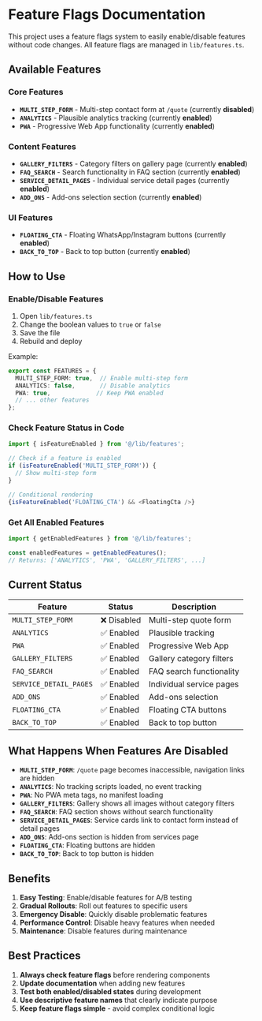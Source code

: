# Feature Flags Documentation

This project uses a feature flags system to easily enable/disable features without code changes. All feature flags are managed in `lib/features.ts`.

## Available Features

### Core Features
- **`MULTI_STEP_FORM`** - Multi-step contact form at `/quote` (currently **disabled**)
- **`ANALYTICS`** - Plausible analytics tracking (currently **enabled**)
- **`PWA`** - Progressive Web App functionality (currently **enabled**)

### Content Features
- **`GALLERY_FILTERS`** - Category filters on gallery page (currently **enabled**)
- **`FAQ_SEARCH`** - Search functionality in FAQ section (currently **enabled**)
- **`SERVICE_DETAIL_PAGES`** - Individual service detail pages (currently **enabled**)
- **`ADD_ONS`** - Add-ons selection section (currently **enabled**)

### UI Features
- **`FLOATING_CTA`** - Floating WhatsApp/Instagram buttons (currently **enabled**)
- **`BACK_TO_TOP`** - Back to top button (currently **enabled**)

## How to Use

### Enable/Disable Features

1. Open `lib/features.ts`
2. Change the boolean values to `true` or `false`
3. Save the file
4. Rebuild and deploy

Example:
```typescript
export const FEATURES = {
  MULTI_STEP_FORM: true,  // Enable multi-step form
  ANALYTICS: false,       // Disable analytics
  PWA: true,             // Keep PWA enabled
  // ... other features
};
```

### Check Feature Status in Code

```typescript
import { isFeatureEnabled } from '@/lib/features';

// Check if a feature is enabled
if (isFeatureEnabled('MULTI_STEP_FORM')) {
  // Show multi-step form
}

// Conditional rendering
{isFeatureEnabled('FLOATING_CTA') && <FloatingCta />}
```

### Get All Enabled Features

```typescript
import { getEnabledFeatures } from '@/lib/features';

const enabledFeatures = getEnabledFeatures();
// Returns: ['ANALYTICS', 'PWA', 'GALLERY_FILTERS', ...]
```

## Current Status

| Feature | Status | Description |
|---------|--------|-------------|
| `MULTI_STEP_FORM` | ❌ Disabled | Multi-step quote form |
| `ANALYTICS` | ✅ Enabled | Plausible tracking |
| `PWA` | ✅ Enabled | Progressive Web App |
| `GALLERY_FILTERS` | ✅ Enabled | Gallery category filters |
| `FAQ_SEARCH` | ✅ Enabled | FAQ search functionality |
| `SERVICE_DETAIL_PAGES` | ✅ Enabled | Individual service pages |
| `ADD_ONS` | ✅ Enabled | Add-ons selection |
| `FLOATING_CTA` | ✅ Enabled | Floating CTA buttons |
| `BACK_TO_TOP` | ✅ Enabled | Back to top button |

## What Happens When Features Are Disabled

- **`MULTI_STEP_FORM`**: `/quote` page becomes inaccessible, navigation links are hidden
- **`ANALYTICS`**: No tracking scripts loaded, no event tracking
- **`PWA`**: No PWA meta tags, no manifest loading
- **`GALLERY_FILTERS`**: Gallery shows all images without category filters
- **`FAQ_SEARCH`**: FAQ section shows without search functionality
- **`SERVICE_DETAIL_PAGES`**: Service cards link to contact form instead of detail pages
- **`ADD_ONS`**: Add-ons section is hidden from services page
- **`FLOATING_CTA`**: Floating buttons are hidden
- **`BACK_TO_TOP`**: Back to top button is hidden

## Benefits

1. **Easy Testing**: Enable/disable features for A/B testing
2. **Gradual Rollouts**: Roll out features to specific users
3. **Emergency Disable**: Quickly disable problematic features
4. **Performance Control**: Disable heavy features when needed
5. **Maintenance**: Disable features during maintenance

## Best Practices

1. **Always check feature flags** before rendering components
2. **Update documentation** when adding new features
3. **Test both enabled/disabled states** during development
4. **Use descriptive feature names** that clearly indicate purpose
5. **Keep feature flags simple** - avoid complex conditional logic
